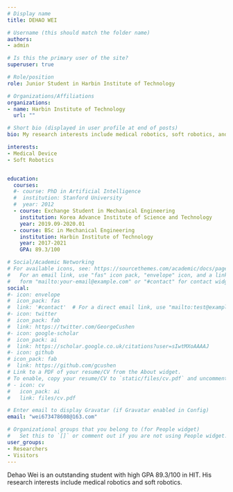 ```yaml
---
# Display name
title: DEHAO WEI

# Username (this should match the folder name)
authors:
- admin

# Is this the primary user of the site?
superuser: true

# Role/position
role: Junior Student in Harbin Institute of Technology

# Organizations/Affiliations
organizations:
- name: Harbin Institute of Technology
  url: ""

# Short bio (displayed in user profile at end of posts)
bio: My research interests include medical robotics, soft robotics, and CNC.

interests:
- Medical Device
- Soft Robotics


education:
  courses:
  #- course: PhD in Artificial Intelligence
  #  institution: Stanford University
  #  year: 2012
  - course: Exchange Student in Mechanical Engineering
    institution: Korea Advance Institute of Science and Technology
    year: 2019.09-2020.01
  - course: BSc in Mechanical Engineering
    institution: Harbin Institute of Technology
    year: 2017-2021
    GPA: 89.3/100

# Social/Academic Networking
# For available icons, see: https://sourcethemes.com/academic/docs/page-builder/#icons
#   For an email link, use "fas" icon pack, "envelope" icon, and a link in the
#   form "mailto:your-email@example.com" or "#contact" for contact widget.
social:
#- icon: envelope
#  icon_pack: fas
#  link: '#contact'  # For a direct email link, use "mailto:test@example.org".
#- icon: twitter
#  icon_pack: fab
#  link: https://twitter.com/GeorgeCushen
#- icon: google-scholar
#  icon_pack: ai
#  link: https://scholar.google.co.uk/citations?user=sIwtMXoAAAAJ
#- icon: github
# icon_pack: fab
#  link: https://github.com/gcushen
# Link to a PDF of your resume/CV from the About widget.
# To enable, copy your resume/CV to `static/files/cv.pdf` and uncomment the lines below.
# - icon: cv
#   icon_pack: ai
#   link: files/cv.pdf

# Enter email to display Gravatar (if Gravatar enabled in Config)
email: "wei673478608@163.com"

# Organizational groups that you belong to (for People widget)
#   Set this to `[]` or comment out if you are not using People widget.
user_groups:
- Researchers
- Visitors
---
```


Dehao Wei is an outstanding student with high GPA 89.3/100 in HIT. His research interests include medical robotics and soft robotics.


